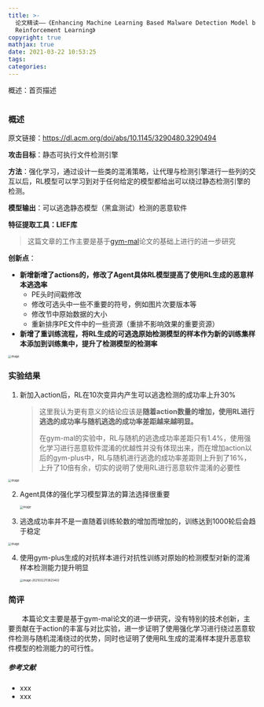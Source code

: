 ```yaml
---
title: >-
  论文精读——《Enhancing Machine Learning Based Malware Detection Model by
  Reinforcement Learning》
copyright: true
mathjax: true
date: 2021-03-22 10:53:25
tags:
categories:
---
```


概述：首页描述

![]()

<!--more-->

### 概述

原文链接：https://dl.acm.org/doi/abs/10.1145/3290480.3290494

**攻击目标**：静态可执行文件检测引擎

**方法**：强化学习，通过设计一些类的混淆策略，让代理与检测引擎进行一些列的交互以后，RL模型可以学习到对于任何给定的模型都给出可以绕过静态检测引擎的检测。

**模型输出**：可以逃逸静态模型（黑盒测试）检测的恶意软件

**特征提取工具：LIEF库**

> 这篇文章的工作主要是基于[gym-mal](https://anchorety.github.io/2021/03/20/论文精读——《Learning-to-Evade-Static-PE-Machine-Learning-Malware-Models-via-Reinforcement-Learning》/)论文的基础上进行的进一步研究



**创新点**：

- **新增新增了actions的，修改了Agent具体RL模型提高了使用RL生成的恶意样本逃逸率**
  - PE头时间戳修改
  - 修改可选头中一些不重要的符号，例如图片次要版本等
  - 修改节中原始数据的大小
  - 重新排序PE文件中的一些资源（重排不影响效果的重要资源）
- **新增了重训练流程，将RL生成的可逃逸原始检测模型的样本作为新的训练集样本添加到训练集中，提升了检测模型的检测率**

<img src="https://raw.githubusercontent.com/AnchoretY/images/master/blog/image.lt100gc1ull.png" alt="image" style="zoom:40%;" />



### 实验结果

1. 新加入action后，RL在10次变异内产生可以逃逸检测的成功率上升30%

   > 这里我认为更有意义的结论应该是**随着action数量的增加，使用RL进行逃逸的成功率与随机逃逸的成功率差距越来越明显。**
   >
   > 在gym-mal的实验中，RL与随机的逃逸成功率差距只有1.4%，使用强化学习进行恶意软件混淆的优越性并没有体现出来，而在增加action以后的gym-plus中，RL与随机进行逃逸的成功率差距则上升到了16%，上升了10倍有余，切实的说明了使用RL进行恶意软件混淆的必要性

<img src="https://raw.githubusercontent.com/AnchoretY/images/master/blog/image.yr6o6wsy4cj.png" alt="image" style="zoom:40%;" />

2. Agent具体的强化学习模型算法的算法选择很重要

   <img src="https://raw.githubusercontent.com/AnchoretY/images/master/blog/image.zu2ib1g41k.png" alt="image" style="zoom:40%;" />

3. 逃逸成功率并不是一直随着训练轮数的增加而增加的，训练达到1000轮后会趋于稳定

<img src="https://raw.githubusercontent.com/AnchoretY/images/master/blog/image.0bo6wgtq8s7.png" alt="image" style="zoom:40%;" />

4. 使用gym-plus生成的对抗样本进行对抗性训练对原始的检测模型对新的混淆样本检测能力提升明显

   <img src="/Users/yhk/Library/Application Support/typora-user-images/image-20210322113625402.png" alt="image-20210322113625402" style="zoom:40%;" />

### 简评

&emsp;&emsp;本篇论文主要是基于gym-mal论文的进一步研究，没有特别的技术创新，主要贡献在于action的丰富与对比实验，进一步证明了使用强化学习进行绕过恶意软件检测与随机混淆绕过的优势，同时也证明了使用RL生成的混淆样本提升恶意软件模型的检测能力的可行性。







##### 参考文献

- xxx
- xxx